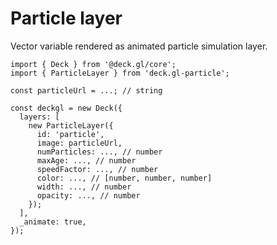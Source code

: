 # Particle layer

Vector variable rendered as animated particle simulation layer.

```text
import { Deck } from '@deck.gl/core';
import { ParticleLayer } from 'deck.gl-particle';

const particleUrl = ...; // string

const deckgl = new Deck({
  layers: [
    new ParticleLayer({
      id: 'particle',
      image: particleUrl,
      numParticles: ..., // number
      maxAge: ..., // number
      speedFactor: ..., // number
      color: ..., // [number, number, number]
      width: ..., // number
      opacity: ..., // number
    });
  ],
  _animate: true,
});
```


